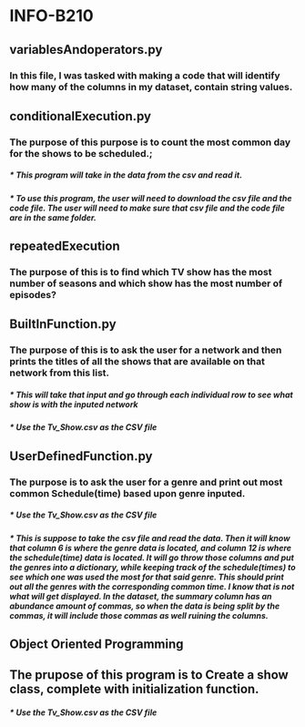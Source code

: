 # INFO-B210

## **variablesAndoperators.py**
  ### In this file, I was tasked with making a code that will identify how many of the columns in my dataset, contain string values.
    

## **conditionalExecution.py**
  ### The purpose of this purpose is to count the most common day for the shows to be scheduled.;
  #####  * This program will take in the data from the csv and read it. 
  #####  * To use this program, the user will need to download the csv file and the code file. The user will need to make sure that csv file and the code file are in the same folder. 

## **repeatedExecution**
  ### The purpose of this is to find which TV show has the most number of seasons and which show has the most number of episodes?

  
## **BuiltInFunction.py**
  ### The purpose of this is to ask the user for a network and then prints the titles of all the shows that are available on that network from this list.
  #####  * This will take that input and go through each individual row to see what show is with the inputed network
  #####  * Use the Tv_Show.csv as the CSV file

## **UserDefinedFunction.py**
  ### The purpose is to ask the user for a genre and print out most common Schedule(time) based upon genre inputed.
  #####  * Use the Tv_Show.csv as the CSV file
  #####  * This is suppose to take the csv file and read the data. Then it will know that column 6 is where the genre data is located, and column 12 is where the schedule(time) data is located. It will go throw those columns and put the genres into a dictionary, while keeping track of the schedule(times) to see which one was used the most for that said genre. This should print out all the genres with the corresponding common time. I know that is not what will get displayed. In the dataset, the summary column has an abundance amount of commas, so when the data is being split by the commas, it will include those commas as well ruining the columns. 

## **Object Oriented Programming**
  ## The prupose of this program is to Create a show class, complete with initialization function.
  ##### * Use the Tv_Show.csv as the CSV file
